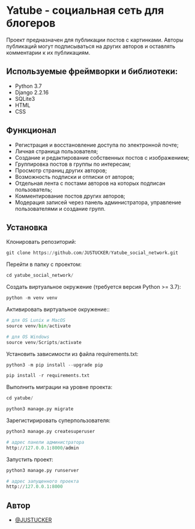 # Yatube - социальная сеть для блогеров

Проект предназначен для публикации постов с картинками. Авторы публикаций могут подписываться на других авторов и оставлять комментарии к их публикациям.

## Используемые фреймворки и библиотеки:
- Python 3.7
- Django 2.2.16
- SQLite3
- HTML
- CSS

## Функционал

- Регистрация и восстановление доступа по электронной почте;
- Личная страница пользователя;
- Создание и редактирование собственных постов с изображением;
- Группировка постов в группы по интересам;
- Просмотр страниц других авторов;
- Возможность подписки и отписки от авторов;
- Отдельная лента с постами авторов на которых подписан пользователь;
- Комментирование постов других авторов;
- Модерация записей через панель администратора, управление пользователями и создание групп.
## Установка

Клонировать репозиторий:

   ```python
   git clone https://github.com/JUSTUCKER/Yatube_social_network.git
   ```

Перейти в папку с проектом:

   ```python
   cd yatube_social_network/
   ```

Создать виртуальное окружение (требуется версия Python >= 3.7):

   ```python
   python -m venv venv
   ```

Активировать виртуальное окружение::

   ```python
   # для OS Lunix и MacOS
   source venv/bin/activate
   ```

   ```python 
   # для OS Windows
   source venv/Scripts/activate
   ```

Установить зависимости из файла requirements.txt:

   ```python
   python3 -m pip install --upgrade pip
   ```

   ```python
   pip install -r requirements.txt
   ```

Выполнить миграции на уровне проекта:

   ```python
   cd yatube/
   ```
   ```python
   python3 manage.py migrate
   ```

Зарегистирировать суперпользователя:

   ```python
   python3 manage.py createsuperuser

   # адрес панели администратора
   http://127.0.0.1:8000/admin
   ```

Запустить проект:

   ```python
   python3 manage.py runserver

   # адрес запущенного проекта
   http://127.0.0.1:8000
   ```

## Автор

- [@JUSTUCKER](https://github.com/JUSTUCKER)
